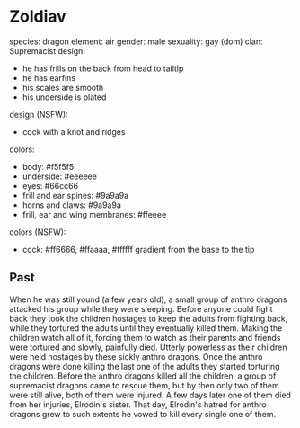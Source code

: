 # Zoldiav

species: dragon
element: air
gender: male
sexuality: gay (dom)
clan: Supremacist
design:
  - he has frills on the back from head to tailtip
  - he has earfins
  - his scales are smooth
  - his underside is plated

design (NSFW):
  - cock with a knot and ridges

colors:
  - body: #f5f5f5
  - underside: #eeeeee
  - eyes: #66cc66
  - frill and ear spines: #9a9a9a
  - horns and claws: #9a9a9a
  - frill, ear and wing membranes: #ffeeee

colors (NSFW):
  - cock: #ff6666, #ffaaaa, #ffffff gradient from the base to the tip

## Past

When he was still yound (a few years old), a small group of anthro dragons attacked his group while they were sleeping. Before anyone could fight back they took the children hostages to keep the adults from fighting back, while they tortured the adults until they eventually killed them. Making the children watch all of it, forcing them to watch as their parents and friends were tortured and slowly, painfully died. Utterly powerless as their children were held hostages by these sickly anthro dragons. Once the anthro dragons were done killing the last one of the adults they started torturing the children. Before the anthro dragons killed all the children, a group of supremacist dragons came to rescue them, but by then only two of them were still alive, both of them were injured. A few days later one of them died from her injuries, Elrodin's sister.
That day, Elrodin's hatred for anthro dragons grew to such extents he vowed to kill every single one of them.
